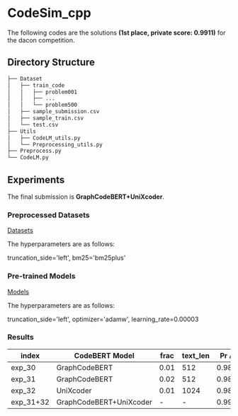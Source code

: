 # CodeSim_cpp

The following codes are the solutions **(1st place, private score: 0.9911)** for the dacon competition.

## Directory Structure

```bash
├── Dataset
│   ├── train_code
│   │   ├── problem001
│   │   ├── ...
│   │   └── problem500
│   ├── sample_submission.csv
│   ├── sample_train.csv
│   └── test.csv
├── Utils
│   ├── CodeLM_utils.py
│   └── Preprocessing_utils.py
├── Preprocess.py
└── CodeLM.py
```

## Experiments

The final submission is **GraphCodeBERT+UniXcoder**.

### Preprocessed Datasets
[Datasets](https://huggingface.co/datasets/GNOEYHEAT/CodeSim_cpp)

The hyperparameters are as follows:

truncation_side='left', bm25='bm25plus'

### Pre-trained Models
[Models](https://huggingface.co/GNOEYHEAT/CodeSim_cpp)

The hyperparameters are as follows:

truncation_side='left', optimizer='adamw', learning_rate=0.00003

### Results

| index     | CodeBERT Model          | frac | text_len | Pr Acc  | Pl Acc  | Val Acc |
|-----------|-------------------------|------|----------|---------|---------|---------|
| exp_30    | GraphCodeBERT           | 0.01 | 512      | 0.98859 | 0.98831 | 0.99641 |
| exp_31    | GraphCodeBERT           | 0.02 | 512      | 0.98909 | 0.98892 | 0.99794 |
| exp_32    | UniXcoder               | 0.01 | 1024     | 0.98942 | 0.98911 | 0.99606 |
| exp_31+32 | GraphCodeBERT+UniXcoder | -    | -        | 0.99111 | 0.99084 | -       |
